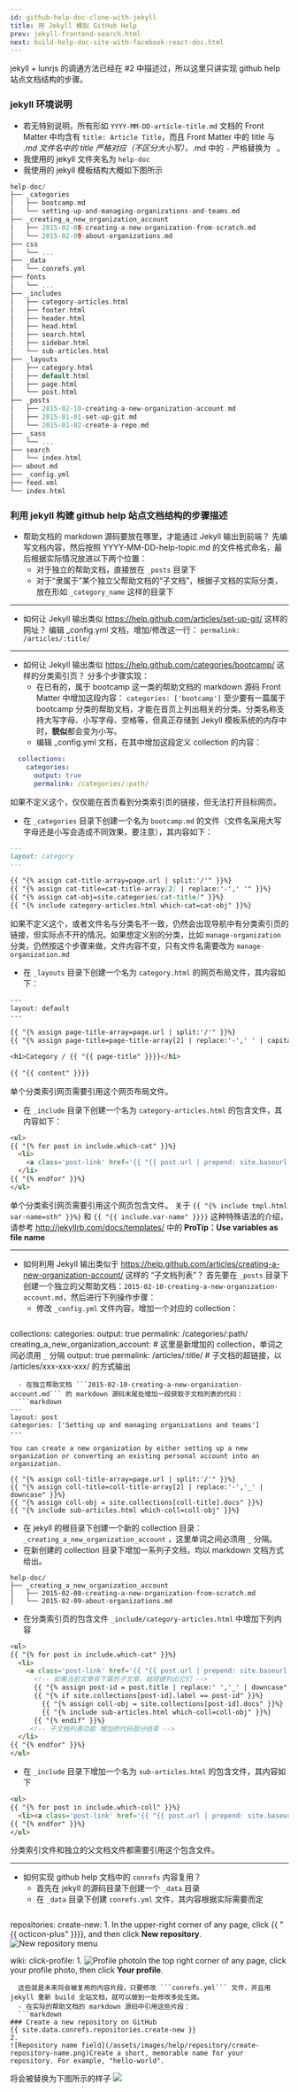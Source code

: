 ```yaml
---
id: github-help-doc-clone-with-jekyll
title: 用 Jekyll 模拟 GitHub Help
prev: jekyll-frontend-search.html
next: build-help-doc-site-with-facebook-react-doc.html
---
```


jekyll + lunrjs 的调通方法已经在 #2 中描述过，所以这里只讲实现 github help 站点文档结构的步骤。

### jekyll 环境说明

- 若无特别说明，所有形如 `YYYY-MM-DD-article-title.md` 文档的 Front Matter 中均含有 `title: Article Title`，而且 Front Matter 中的 title 与 *.md 文件名中的 title 严格对应（不区分大小写），*.md 中的 `-` 严格替换为 ` `。
- 我使用的 jekyll 文件夹名为 `help-doc`
- 我使用的 jekyll 模板结构大概如下图所示

```c
help-doc/
├── _categories
│   ├── bootcamp.md
│   └── setting-up-and-managing-organizations-and-teams.md
├── _creating_a_new_organization_account
│   ├── 2015-02-08-creating-a-new-organization-from-scratch.md
│   └── 2015-02-09-about-organizations.md
├── css
│   └── ...
├── _data
│   └── conrefs.yml
├── fonts
│   └── ...
├── _includes
│   ├── category-articles.html
│   ├── footer.html
│   ├── header.html
│   ├── head.html
│   ├── search.html
│   ├── sidebar.html
│   └── sub-articles.html
├── _layouts
│   ├── category.html
│   ├── default.html
│   ├── page.html
│   └── post.html
├── _posts
│   ├── 2015-02-10-creating-a-new-organization-account.md
│   ├── 2015-01-01-set-up-git.md
│   └── 2015-01-02-create-a-repo.md
├── _sass
│   └── ...
├── search
│   └── index.html
├── about.md
├── _config.yml
├── feed.xml
└── index.html
```

### 利用 jekyll 构建 github help 站点文档结构的步骤描述

- 帮助文档的 markdown 源码要放在哪里，才能通过 Jekyll 输出到前端？
先编写文档内容，然后按照 YYYY-MM-DD-help-topic.md 的文件格式命名，最后根据实际情况放进以下两个位置：
  - 对于独立的帮助文档，直接放在 ```_posts``` 目录下
  - 对于“隶属于”某个独立父帮助文档的“子文档”，根据子文档的实际分类，放在形如 ```_category_name``` 这样的目录下

----

- 如何让 Jekyll 输出类似 https://help.github.com/articles/set-up-git/ 这样的网址？
编辑 _config.yml 文档，增加/修改这一行：
```permalink: /articles/:title/```

----

- 如何让 Jekyll 输出类似 https://help.github.com/categories/bootcamp/ 这样的分类索引页？
分多个步骤实现：
  - 在已有的，属于 bootcamp 这一类的帮助文档的 markdown 源码 Front Matter 中增加这段内容：
  `categories: ['bootcamp']`
  至少要有一篇属于 bootcamp 分类的帮助文档，才能在首页上列出相关的分类。分类名称支持大写字母、小写字母、空格等，但真正存储到 Jekyll 模板系统的内存中时，**貌似**都会变为小写。
  - 编辑 _config.yml 文档，在其中增加这段定义 collection 的内容：
  
```yaml
  collections:
    categories:
      output: true
      permalink: /categories/:path/
```

  如果不定义这个，仅仅能在首页看到分类索引页的链接，但无法打开目标网页。
  - 在 ```_categories``` 目录下创建一个名为 ```bootcamp.md``` 的文件（文件名采用大写字母还是小写会造成不同效果，要注意），其内容如下：
  ```markdown
---
layout: category
---

{{ "{% assign cat-title-array=page.url | split:'/'" }}%}
{{ "{% assign cat-title=cat-title-array[2] | replace:'-',' '" }}%}
{{ "{% assign cat-obj=site.categories[cat-title]" }}%}
{{ "{% include category-articles.html which-cat=cat-obj" }}%}   
```
  如果不定义这个，或者文件名与分类名不一致，仍然会出现导航中有分类索引页的链接，但实际点不开的情况。如果想定义别的分类，比如 ```manage-organization``` 分类，仍然按这个步骤来做，文件内容不变，只有文件名需要改为 ```manage-organization.md``` 
  - 在 ```_layouts``` 目录下创建一个名为 ```category.html``` 的网页布局文件，其内容如下：
  ```html
---
layout: default
---

{{ "{% assign page-title-array=page.url | split:'/'" }}%}
{{ "{% assign page-title=page-title-array[2] | replace:'-',' ' | capitalize" }}%}

<h1>Category / {{ "{{ page-title" }}}}</h1>
    
{{ "{{ content" }}}}
```
  单个分类索引网页需要引用这个网页布局文件。
  - 在 ```_include``` 目录下创建一个名为 ```category-articles.html``` 的包含文件，其内容如下：
  ```html
<ul>
  {{ "{% for post in include.which-cat" }}%}
    <li>
      <a class='post-link' href='{{ "{{ post.url | prepend: site.baseurl | prepend: site.url" }}}}'>{{ "{{ post.title" }}}}</a>
    </li>
  {{ "{% endfor" }}%}
</ul>
```
  单个分类索引网页需要引用这个网页包含文件。
  关于 ```{{ "{% include tmpl.html var-name=sth" }}%}``` 和 ```{{ "{{ include.var-name" }}}}``` 这种特殊语法的介绍，请参考 http://jekyllrb.com/docs/templates/ 中的 **ProTip：Use variables as file name**

----

- 如何利用 Jekyll 输出类似于 https://help.github.com/articles/creating-a-new-organization-account/ 这样的 “子文档列表”？
  首先要在 ```_posts``` 目录下创建一个独立的父帮助文档：```2015-02-10-creating-a-new-organization-account.md```，然后进行下列操作步骤：
  - 修改 ```_config.yml``` 文件内容，增加一个对应的 collection：
  ```yml
collections:
  categories:
    output: true
    permalink: /categories/:path/
  creating_a_new_organization_account:  # 这里是新增加的 collection，单词之间必须用 ```_``` 分隔
    output: true
    permalink: /articles/:title/  # 子文档的超链接，以 /articles/xxx-xxx-xxx/ 的方式输出
```
  - 在独立帮助文档 ```2015-02-10-creating-a-new-organization-account.md``` 的 markdown 源码末尾处增加一段获取子文档列表的代码：
  ```markdown
---
layout: post
categories: ['Setting up and managing organizations and teams']
---

You can create a new organization by either setting up a new organization or converting an existing personal account into an organization.

{{ "{% assign coll-title-array=page.url | split:'/'" }}%}
{{ "{% assign coll-title=coll-title-array[2] | replace:'-','_' | downcase" }}%}
{{ "{% assign coll-obj = site.collections[coll-title].docs" }}%}
{{ "{% include sub-articles.html which-coll=coll-obj" }}%}
```
  - 在 jekyll 的根目录下创建一个新的 collection 目录： ```_creating_a_new_organization_account``` ，这里单词之间必须用 ```_``` 分隔。
  - 在新创建的 collection 目录下增加一系列子文档，均以 markdown 文档方式给出。
  ```
help-doc/
├── _creating_a_new_organization_account
│   ├── 2015-02-08-creating-a-new-organization-from-scratch.md
│   └── 2015-02-09-about-organizations.md
```
  - 在分类索引页的包含文件 ```_include/category-articles.html``` 中增加下列内容
  ```html
<ul>
  {{ "{% for post in include.which-cat" }}%}
    <li>
      <a class='post-link' href='{{ "{{ post.url | prepend: site.baseurl | prepend: site.url" }}}}'>{{ "{{ post.title" }}}}</a>
        <!-- 如果当前文章有下属的子文章，就顺便列出它们 -->
        {{ "{% assign post-id = post.title | replace:' ','_' | downcase" }}%}
        {{ "{% if site.collections[post-id].label == post-id" }}%}
          {{ "{% assign coll-obj = site.collections[post-id].docs" }}%}
          {{ "{% include sub-articles.html which-coll=coll-obj" }}%}
        {{ "{% endif" }}%}
       <!-- 子文档列表功能 增加的代码部分结束 -->
    </li>
  {{ "{% endfor" }}%}
</ul>
```
  - 在 ```_include``` 目录下增加一个名为 ```sub-articles.html``` 的包含文件，其内容如下
  ```html
<ul>
  {{ "{% for post in include.which-coll" }}%}
    <li><a class='post-link' href='{{ "{{ post.url | prepend: site.baseurl | prepend: site.url" }}}}'>{{ "{{ post.title" }}}}</a></li>
  {{ "{% endfor" }}%}
</ul>
```
  分类索引文件和独立的父文档文件都需要引用这个包含文件。

----

- 如何实现 github help 文档中的 ```conrefs``` 内容复用？
  - 首先在 jekyll 的源码目录下创建一个 ```_data``` 目录
  - 在 ```_data``` 目录下创建 ```conrefs.yml``` 文件，其内容根据实际需要而定
  ```yml
repositories:
  create-new:
    1. In the upper-right corner of any page, click {{ "{{ octicon-plus" }}}}, and then click **New repository**.
      ![New repository menu](https://help.github.com/assets/images/help/repository/repo-create.png)

wiki:
  click-profile:
    1. ![Profile photo](/assets/images/help/profile/top_right_avatar.png)In the top right corner of any page, click your profile photo, then click **Your profile**.           
```
  这些就是未来将会被复用的内容片段，只要修改 ```conrefs.yml``` 文件，并且用 jekyll 重新 build 全站文档，就可以做到一处修改多处生效。
  - 在实际的帮助文档的 markdown 源码中引用这些片段：
  ```markdown
### Create a new repository on GitHub                                                                 
{{ site.data.conrefs.repositories.create-new }}
2. 
![Repository name field](/assets/images/help/repository/create-repository-name.png)Create a short, memorable name for your repository. For example, "hello-world".                                                     
```
将会被替换为下图所示的样子
![](http://i.teamkn.com/i/qhSuTgON.png)
